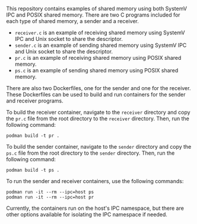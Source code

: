 This repository contains examples of shared memory using both SystemV IPC 
and POSIX shared memory. There are two C programs included for each type 
of shared memory, a sender and a receiver.

* `receiver.c` is an example of receiving shared memory using SystemV 
IPC and Unix socket to share the descriptor.
* `sender.c` is an example of sending shared memory using SystemV IPC 
and Unix socket to share the descriptor.
* `pr.c` is an example of receiving shared memory using POSIX shared 
memory.
* `ps.c` is an example of sending shared memory using POSIX shared 
memory.

There are also two Dockerfiles, one for the sender and one for the receiver. 
These Dockerfiles can be used to build and run containers for the sender 
and receiver programs.

To build the receiver container, navigate to the `receiver` directory and 
copy the `pr.c` file from the root directory to the `receiver` directory. 
Then, run the following command:

```
podman build -t pr .
```

To build the sender container, navigate to the `sender` directory and copy 
the `ps.c` file from the root directory to the `sender` directory. 
Then, run the following command:

```
podman build -t ps .
```

To run the sender and receiver containers, use the following commands:

```
podman run -it --rm --ipc=host ps
podman run -it --rm --ipc=host pr
```

Currently, the containers run on the host's IPC namespace, but there are 
other options available for isolating the IPC namespace if needed.
